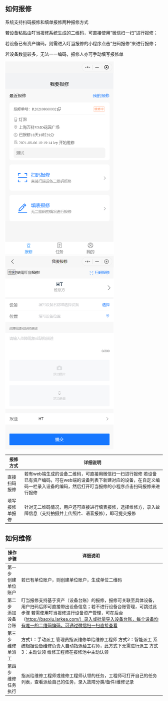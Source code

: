 ## 如何报修

系统支持扫码报修和填单报修两种报修方式

若设备粘贴由叮当报修系统生成的二维码，可直接使用“微信扫一扫”进行报修；

若设备已有资产编码，则需进入叮当报修的小程序点击“扫码报修”来进行报修；

若设备数量较多，无法一一编码，报修人亦可手动填写报修单

<img src="../.vuepress/public/9c3e2171725b67b4534caed72d247e90.jpeg" style="zoom: 67%;" /><img src="../.vuepress/public/688556c55429d5a44ea235428360bb43.jpeg" style="zoom: 67%;" />

| **报修方式**   | **详细说明**                                                 |
| -------------- | ------------------------------------------------------------ |
| 直接扫码报修   | 若有web端生成的设备二维码，可直接用微信扫一扫进行报修 若设备已有资产编码，可在web端的设备列表下新建对应的设备，在自定义编码一栏录入设备的编码，然后打开叮当报修的小程序点击扫码报修来进行报修 |
| 填写报修单报修 | 针对无二维码情况，用户还可直接进行填表报修，选择维修方，录入故障信息（支持拍摄并上传照片、语音报修），即可提交报修 |

## 如何维修

| **操作步骤**         | **详细说明**                                                 |
| -------------------- | ------------------------------------------------------------ |
| 第一步  创建单位账户 | 若已有单位账户，则创建单位账户，生成单位二维码               |
| 第二步  添加设备台账 | 叮当报修支持基于资产（设备台账）的报修，报修可关联至具体设备，用户扫码后即可直接带出设备信息；若不进行设备台账管理，可跳过此步骤  若需使用叮当报修进行设备资产管理，可在后台（https://baoxiu.larkea.com/）录入或批量导入设备台账，每个设备均有唯一的二维码编码，可通过微信扫一扫直接查看 |
| 第三步 维修单派工    | 方式1：手动派工 管理员指派维修单给维修工程师 方式2：智能派工 系统根据设备维修负责人自动指派给工程师，此方式下无需进行派工 方式3：主动认领 维修工程师在报修池中主动认领 |
| 第四步 维修任务执行  | 指派给维修工程师或维修工程师认领的任务，工程师可打开自己的任务列表，查看派给自己的任务，录入故障分类/备件/维修记录 |